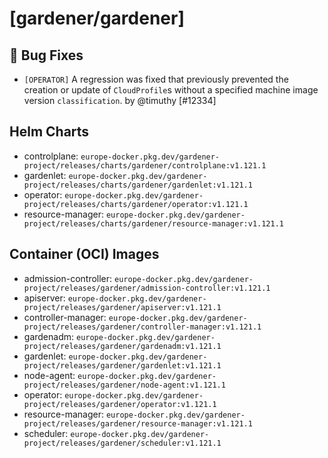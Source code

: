 # [gardener/gardener]

## 🐛 Bug Fixes

- `[OPERATOR]` A regression was fixed that previously prevented the creation or update of `CloudProfile`s without a specified machine image version `classification`. by @timuthy [#12334]

## Helm Charts
- controlplane: `europe-docker.pkg.dev/gardener-project/releases/charts/gardener/controlplane:v1.121.1`
- gardenlet: `europe-docker.pkg.dev/gardener-project/releases/charts/gardener/gardenlet:v1.121.1`
- operator: `europe-docker.pkg.dev/gardener-project/releases/charts/gardener/operator:v1.121.1`
- resource-manager: `europe-docker.pkg.dev/gardener-project/releases/charts/gardener/resource-manager:v1.121.1`
## Container (OCI) Images
- admission-controller: `europe-docker.pkg.dev/gardener-project/releases/gardener/admission-controller:v1.121.1`
- apiserver: `europe-docker.pkg.dev/gardener-project/releases/gardener/apiserver:v1.121.1`
- controller-manager: `europe-docker.pkg.dev/gardener-project/releases/gardener/controller-manager:v1.121.1`
- gardenadm: `europe-docker.pkg.dev/gardener-project/releases/gardener/gardenadm:v1.121.1`
- gardenlet: `europe-docker.pkg.dev/gardener-project/releases/gardener/gardenlet:v1.121.1`
- node-agent: `europe-docker.pkg.dev/gardener-project/releases/gardener/node-agent:v1.121.1`
- operator: `europe-docker.pkg.dev/gardener-project/releases/gardener/operator:v1.121.1`
- resource-manager: `europe-docker.pkg.dev/gardener-project/releases/gardener/resource-manager:v1.121.1`
- scheduler: `europe-docker.pkg.dev/gardener-project/releases/gardener/scheduler:v1.121.1`
